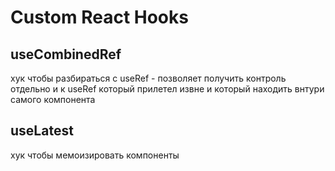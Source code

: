 # Custom React Hooks

## useCombinedRef
хук чтобы разбираться с useRef - позволяет получить контроль отдельно и к useRef который прилетел извне и который находить внтури самого компонента


## useLatest
хук чтобы мемоизировать компоненты
